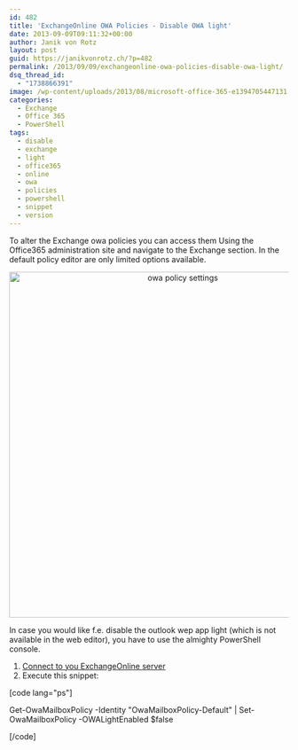 ```yaml
---
id: 482
title: 'ExchangeOnline OWA Policies - Disable OWA light'
date: 2013-09-09T09:11:32+00:00
author: Janik von Rotz
layout: post
guid: https://janikvonrotz.ch/?p=482
permalink: /2013/09/09/exchangeonline-owa-policies-disable-owa-light/
dsq_thread_id:
  - "1738866391"
image: /wp-content/uploads/2013/08/microsoft-office-365-e1394705447131.jpg
categories:
  - Exchange
  - Office 365
  - PowerShell
tags:
  - disable
  - exchange
  - light
  - office365
  - online
  - owa
  - policies
  - powershell
  - snippet
  - version
---
```

To alter the Exchange owa policies you can access them Using the Office365 administration site and navigate to the Exchange section. In the default policy editor are only limited options available.

<p style="text-align: center;"><img class="size-full wp-image-486 aligncenter" alt="owa policy settings" src="https://janikvonrotz.ch/wp-content/uploads/2013/09/2013-09-09-09_45_09-Outlook-Web-App-Postfachrichtlinie.png" width="610" height="624" /></p>

<!--more-->

In case you would like f.e. disable the outlook wep app light (which is not available in the web editor), you have to use the almighty PowerShell console.

<ol>
    <li><a href="https://technet.microsoft.com/en-us/library/jj984289(v=exchg.150).aspx" target="_blank">Connect to you ExchangeOnline server</a></li>
    <li>Execute this snippet:</li>
</ol>

[code lang="ps"]

Get-OwaMailboxPolicy -Identity "OwaMailboxPolicy-Default" | Set-OwaMailboxPolicy -OWALightEnabled $false

[/code]

&nbsp;